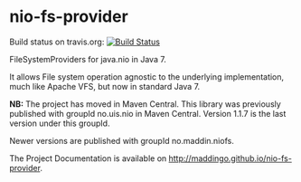 nio-fs-provider
===============

Build status on travis.org: [![Build Status](https://travis-ci.org/maddingo/nio-fs-provider.svg?branch=master)](https://travis-ci.org/maddingo/nio-fs-provider)

FileSystemProviders for java.nio in Java 7.

It allows File system operation agnostic to the underlying implementation, 
much like Apache VFS, but now in standard Java 7.

__NB:__ The project has moved in Maven Central.
This library was previously published with groupId no.uis.nio in Maven Central. Version 1.1.7 is the last version under this groupId.

Newer versions are published with groupId no.maddin.niofs.

The Project Documentation is available on http://maddingo.github.io/nio-fs-provider.
